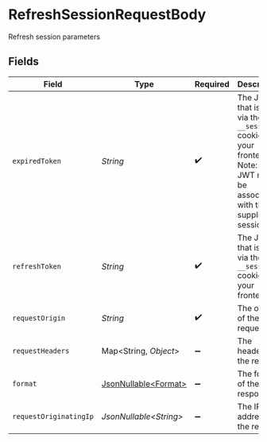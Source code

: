 # RefreshSessionRequestBody

Refresh session parameters


## Fields

| Field                                                                                                                               | Type                                                                                                                                | Required                                                                                                                            | Description                                                                                                                         |
| ----------------------------------------------------------------------------------------------------------------------------------- | ----------------------------------------------------------------------------------------------------------------------------------- | ----------------------------------------------------------------------------------------------------------------------------------- | ----------------------------------------------------------------------------------------------------------------------------------- |
| `expiredToken`                                                                                                                      | *String*                                                                                                                            | :heavy_check_mark:                                                                                                                  | The JWT that is sent via the `__session` cookie from your frontend.<br/>Note: this JWT must be associated with the supplied session ID. |
| `refreshToken`                                                                                                                      | *String*                                                                                                                            | :heavy_check_mark:                                                                                                                  | The JWT that is sent via the `__session` cookie from your frontend.                                                                 |
| `requestOrigin`                                                                                                                     | *String*                                                                                                                            | :heavy_check_mark:                                                                                                                  | The origin of the request.                                                                                                          |
| `requestHeaders`                                                                                                                    | Map\<String, *Object*>                                                                                                              | :heavy_minus_sign:                                                                                                                  | The headers of the request.                                                                                                         |
| `format`                                                                                                                            | [JsonNullable\<Format>](../../models/operations/Format.md)                                                                          | :heavy_minus_sign:                                                                                                                  | The format of the response.                                                                                                         |
| `requestOriginatingIp`                                                                                                              | *JsonNullable\<String>*                                                                                                             | :heavy_minus_sign:                                                                                                                  | The IP address of the request.                                                                                                      |